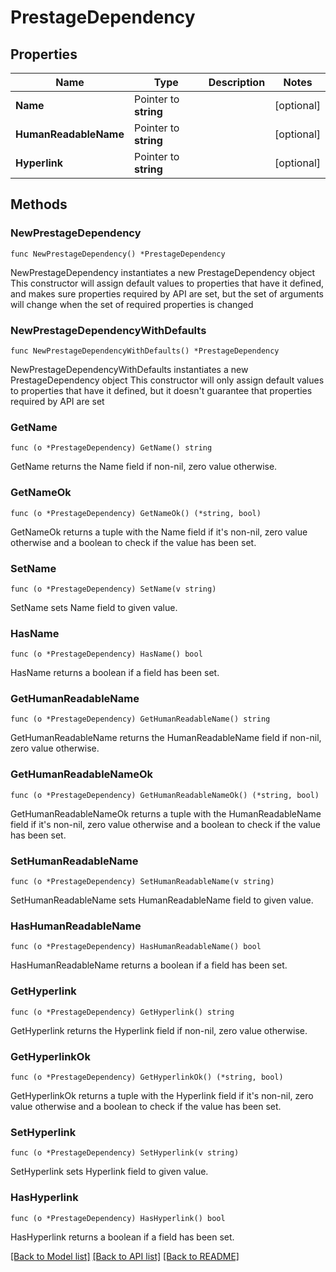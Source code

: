 # PrestageDependency

## Properties

Name | Type | Description | Notes
------------ | ------------- | ------------- | -------------
**Name** | Pointer to **string** |  | [optional] 
**HumanReadableName** | Pointer to **string** |  | [optional] 
**Hyperlink** | Pointer to **string** |  | [optional] 

## Methods

### NewPrestageDependency

`func NewPrestageDependency() *PrestageDependency`

NewPrestageDependency instantiates a new PrestageDependency object
This constructor will assign default values to properties that have it defined,
and makes sure properties required by API are set, but the set of arguments
will change when the set of required properties is changed

### NewPrestageDependencyWithDefaults

`func NewPrestageDependencyWithDefaults() *PrestageDependency`

NewPrestageDependencyWithDefaults instantiates a new PrestageDependency object
This constructor will only assign default values to properties that have it defined,
but it doesn't guarantee that properties required by API are set

### GetName

`func (o *PrestageDependency) GetName() string`

GetName returns the Name field if non-nil, zero value otherwise.

### GetNameOk

`func (o *PrestageDependency) GetNameOk() (*string, bool)`

GetNameOk returns a tuple with the Name field if it's non-nil, zero value otherwise
and a boolean to check if the value has been set.

### SetName

`func (o *PrestageDependency) SetName(v string)`

SetName sets Name field to given value.

### HasName

`func (o *PrestageDependency) HasName() bool`

HasName returns a boolean if a field has been set.

### GetHumanReadableName

`func (o *PrestageDependency) GetHumanReadableName() string`

GetHumanReadableName returns the HumanReadableName field if non-nil, zero value otherwise.

### GetHumanReadableNameOk

`func (o *PrestageDependency) GetHumanReadableNameOk() (*string, bool)`

GetHumanReadableNameOk returns a tuple with the HumanReadableName field if it's non-nil, zero value otherwise
and a boolean to check if the value has been set.

### SetHumanReadableName

`func (o *PrestageDependency) SetHumanReadableName(v string)`

SetHumanReadableName sets HumanReadableName field to given value.

### HasHumanReadableName

`func (o *PrestageDependency) HasHumanReadableName() bool`

HasHumanReadableName returns a boolean if a field has been set.

### GetHyperlink

`func (o *PrestageDependency) GetHyperlink() string`

GetHyperlink returns the Hyperlink field if non-nil, zero value otherwise.

### GetHyperlinkOk

`func (o *PrestageDependency) GetHyperlinkOk() (*string, bool)`

GetHyperlinkOk returns a tuple with the Hyperlink field if it's non-nil, zero value otherwise
and a boolean to check if the value has been set.

### SetHyperlink

`func (o *PrestageDependency) SetHyperlink(v string)`

SetHyperlink sets Hyperlink field to given value.

### HasHyperlink

`func (o *PrestageDependency) HasHyperlink() bool`

HasHyperlink returns a boolean if a field has been set.


[[Back to Model list]](../README.md#documentation-for-models) [[Back to API list]](../README.md#documentation-for-api-endpoints) [[Back to README]](../README.md)


